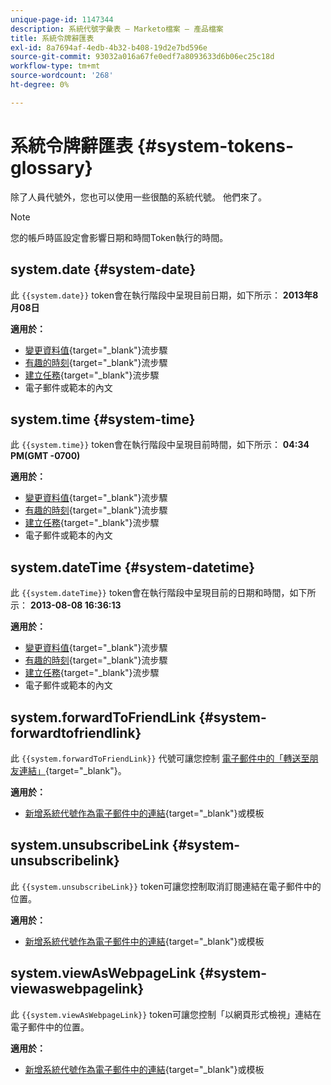 ```yaml
---
unique-page-id: 1147344
description: 系統代號字彙表 — Marketo檔案 — 產品檔案
title: 系統令牌辭匯表
exl-id: 8a7694af-4edb-4b32-b408-19d2e7bd596e
source-git-commit: 93032a016a67fe0edf7a8093633d6b06ec25c18d
workflow-type: tm+mt
source-wordcount: '268'
ht-degree: 0%

---
```


# 系統令牌辭匯表 {#system-tokens-glossary}

除了人員代號外，您也可以使用一些很酷的系統代號。 他們來了。

>[!NOTE]
>
>您的帳戶時區設定會影響日期和時間Token執行的時間。

## system.date {#system-date}

此 `{{system.date}}` token會在執行階段中呈現目前日期，如下所示： **2013年8月08日**

**適用於：**

* [變更資料值](/help/marketo/product-docs/core-marketo-concepts/smart-campaigns/flow-actions/change-data-value.md){target=&quot;_blank&quot;}流步驟
* [有趣的時刻](/help/marketo/product-docs/core-marketo-concepts/smart-campaigns/flow-actions/interesting-moment.md){target=&quot;_blank&quot;}流步驟
* [建立任務](/help/marketo/product-docs/core-marketo-concepts/smart-campaigns/salesforce-flow-actions/create-task.md){target=&quot;_blank&quot;}流步驟
* 電子郵件或範本的內文

## system.time {#system-time}

此 `{{system.time}}` token會在執行階段中呈現目前時間，如下所示： **04:34 PM(GMT -0700)**

**適用於：**

* [變更資料值](/help/marketo/product-docs/core-marketo-concepts/smart-campaigns/flow-actions/change-data-value.md){target=&quot;_blank&quot;}流步驟
* [有趣的時刻](/help/marketo/product-docs/core-marketo-concepts/smart-campaigns/flow-actions/interesting-moment.md){target=&quot;_blank&quot;}流步驟
* [建立任務](/help/marketo/product-docs/core-marketo-concepts/smart-campaigns/salesforce-flow-actions/create-task.md){target=&quot;_blank&quot;}流步驟
* 電子郵件或範本的內文

## system.dateTime {#system-datetime}

此 `{{system.dateTime}}` token會在執行階段中呈現目前的日期和時間，如下所示： **2013-08-08 16:36:13**

**適用於：**

* [變更資料值](/help/marketo/product-docs/core-marketo-concepts/smart-campaigns/flow-actions/change-data-value.md){target=&quot;_blank&quot;}流步驟
* [有趣的時刻](/help/marketo/product-docs/core-marketo-concepts/smart-campaigns/flow-actions/interesting-moment.md){target=&quot;_blank&quot;}流步驟
* [建立任務](/help/marketo/product-docs/core-marketo-concepts/smart-campaigns/salesforce-flow-actions/create-task.md){target=&quot;_blank&quot;}流步驟
* 電子郵件或範本的內文

## system.forwardToFriendLink {#system-forwardtofriendlink}

此 `{{system.forwardToFriendLink}}` 代號可讓您控制 [電子郵件中的「轉送至朋友連結」](/help/marketo/product-docs/email-marketing/general/functions-in-the-editor/forward-to-a-friend-link-in-emails.md){target=&quot;_blank&quot;}。

**適用於：**

* [新增系統代號作為電子郵件中的連結](/help/marketo/product-docs/email-marketing/general/using-tokens/add-a-system-token-as-a-link-in-an-email.md){target=&quot;_blank&quot;}或模板

## system.unsubscribeLink {#system-unsubscribelink}

此 `{{system.unsubscribeLink}}` token可讓您控制取消訂閱連結在電子郵件中的位置。

**適用於：**

* [新增系統代號作為電子郵件中的連結](/help/marketo/product-docs/email-marketing/general/using-tokens/add-a-system-token-as-a-link-in-an-email.md){target=&quot;_blank&quot;}或模板

## system.viewAsWebpageLink {#system-viewaswebpagelink}

此 `{{system.viewAsWebpageLink}}` token可讓您控制「以網頁形式檢視」連結在電子郵件中的位置。

**適用於：**

* [新增系統代號作為電子郵件中的連結](/help/marketo/product-docs/email-marketing/general/using-tokens/add-a-system-token-as-a-link-in-an-email.md){target=&quot;_blank&quot;}或模板
